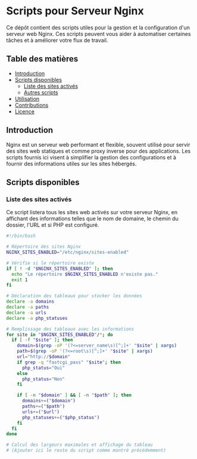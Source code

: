 # Scripts pour Serveur Nginx

Ce dépôt contient des scripts utiles pour la gestion et la configuration d'un serveur web Nginx. Ces scripts peuvent vous aider à automatiser certaines tâches et à améliorer votre flux de travail.

## Table des matières

- [Introduction](#introduction)
- [Scripts disponibles](#scripts-disponibles)
  - [Liste des sites activés](#liste-des-sites-activés)
  - [Autres scripts](#autres-scripts)
- [Utilisation](#utilisation)
- [Contributions](#contributions)
- [Licence](#licence)

## Introduction

Nginx est un serveur web performant et flexible, souvent utilisé pour servir des sites web statiques et comme proxy inverse pour des applications. Les scripts fournis ici visent à simplifier la gestion des configurations et à fournir des informations utiles sur les sites hébergés.

## Scripts disponibles

### Liste des sites activés

Ce script listera tous les sites web activés sur votre serveur Nginx, en affichant des informations telles que le nom de domaine, le chemin du dossier, l'URL et si PHP est configuré.

```bash
#!/bin/bash

# Répertoire des sites Nginx
NGINX_SITES_ENABLED="/etc/nginx/sites-enabled"

# Vérifie si le répertoire existe
if [ ! -d "$NGINX_SITES_ENABLED" ]; then
  echo "Le répertoire $NGINX_SITES_ENABLED n'existe pas."
  exit 1
fi

# Déclaration des tableaux pour stocker les données
declare -a domains
declare -a paths
declare -a urls
declare -a php_statuses

# Remplissage des tableaux avec les informations
for site in "$NGINX_SITES_ENABLED"/*; do
  if [ -f "$site" ]; then
    domain=$(grep -oP '(?<=server_name\s)[^;]+' "$site" | xargs)
    path=$(grep -oP '(?<=root\s)[^;]+' "$site" | xargs)
    url="http://$domain"
    if grep -q "fastcgi_pass" "$site"; then
      php_status="Oui"
    else
      php_status="Non"
    fi

    if [ -n "$domain" ] && [ -n "$path" ]; then
      domains+=("$domain")
      paths+=("$path")
      urls+=("$url")
      php_statuses+=("$php_status")
    fi
  fi
done

# Calcul des largeurs maximales et affichage du tableau
# (Ajouter ici le reste du script comme montré précédemment)

